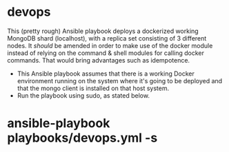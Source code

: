# devops

This (pretty rough) Ansible playbook deploys a dockerized working MongoDB shard (localhost), with a replica set consisting of 3 different nodes. 
It *should* be amended in order to make use of the docker module instead of relying on the command & shell modules for calling docker commands. That would bring advantages such as idempotence.

- This Ansible playbook assumes that  there is a working Docker environment running on the system where it's going to be deployed and that the mongo client is installed on that host system.
- Run the playbook using sudo, as stated below.

# ansible-playbook playbooks/devops.yml -s

